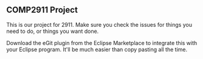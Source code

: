 ## COMP2911 Project
This is our project for 2911. Make sure you check the issues for things you need to do, or things you want done.

Download the eGit plugin from the Eclipse Marketplace to integrate this with your Eclipse program. It'll be much easier than copy pasting all the time.